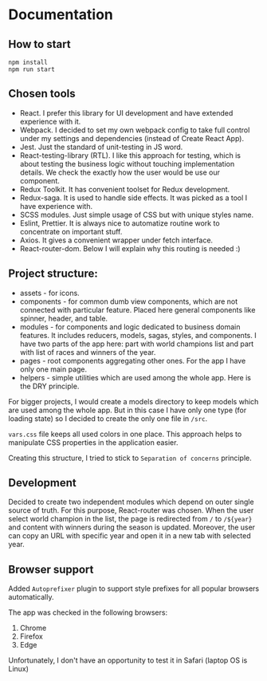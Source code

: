 # Documentation

## How to start

```
npm install
npm run start
```

## Chosen tools

- React. I prefer this library for UI development and have extended experience with it.
- Webpack. I decided to set my own webpack config to take full control under my settings and dependencies (instead of Create React App).
- Jest. Just the standard of unit-testing in JS word.
- React-testing-library (RTL). I like this approach for testing, which is about testing the business logic without touching implementation details. We check the exactly how the user would be use our component.
- Redux Toolkit. It has convenient toolset for Redux development.
- Redux-saga. It is used to handle side effects. It was picked as a tool I have experience with.
- SCSS modules. Just simple usage of CSS but with unique styles name.
- Eslint, Prettier. It is always nice to automatize routine work to concentrate on important stuff.
- Axios. It gives a convenient wrapper under fetch interface.
- React-router-dom. Below I will explain why this routing is needed :)

## Project structure:

- assets - for icons.
- components - for common dumb view components, which are not connected with particular feature. Placed here general components like spinner, header, and table.
- modules - for components and logic dedicated to business domain features. It includes reducers, models, sagas, styles, and components. I have two parts of the app here: part with world champions list and part with list of races and winners of the year.
- pages - root components aggregating other ones. For the app I have only one main page.
- helpers - simple utilities which are used among the whole app. Here is the DRY principle.

For bigger projects, I would create a models directory to keep models which are used among the whole app. But in this case I have only one type (for loading state) so I decided to create the only one file in `/src`.

`vars.css` file keeps all used colors in one place. This approach helps to manipulate CSS properties in the application easier.

Creating this structure, I tried to stick to `Separation of concerns` principle.

## Development

Decided to create two independent modules which depend on outer single source of truth. For this purpose, React-router was chosen. When the user select world champion in the list, the page is redirected from `/` to `/${year}` and content with winners during the season is updated. Moreover, the user can copy an URL with specific year and open it in a new tab with selected year.

## Browser support

Added `Autoprefixer` plugin to support style prefixes for all popular browsers automatically.

The app was checked in the following browsers:

1. Chrome
2. Firefox
3. Edge

Unfortunately, I don't have an opportunity to test it in Safari (laptop OS is Linux)
